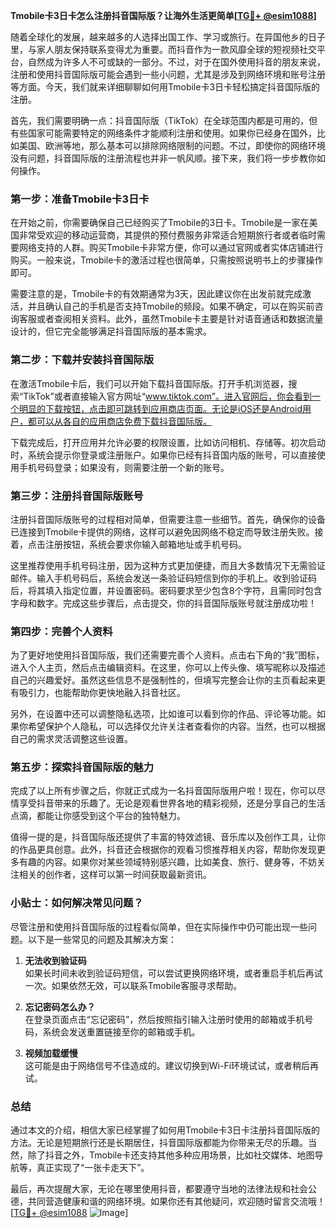 **Tmobile卡3日卡怎么注册抖音国际版？让海外生活更简单[[TG💪+ @esim1088](https://t.me/s/esim1088)]**

随着全球化的发展，越来越多的人选择出国工作、学习或旅行。在异国他乡的日子里，与家人朋友保持联系变得尤为重要。而抖音作为一款风靡全球的短视频社交平台，自然成为许多人不可或缺的一部分。不过，对于在国外使用抖音的朋友来说，注册和使用抖音国际版可能会遇到一些小问题，尤其是涉及到网络环境和账号注册等方面。今天，我们就来详细聊聊如何用Tmobile卡3日卡轻松搞定抖音国际版的注册。

首先，我们需要明确一点：抖音国际版（TikTok）在全球范围内都是可用的，但有些国家可能需要特定的网络条件才能顺利注册和使用。如果你已经身在国外，比如美国、欧洲等地，那么基本可以排除网络限制的问题。不过，即使你的网络环境没有问题，抖音国际版的注册流程也并非一帆风顺。接下来，我们将一步步教你如何操作。

### 第一步：准备Tmobile卡3日卡

在开始之前，你需要确保自己已经购买了Tmobile的3日卡。Tmobile是一家在美国非常受欢迎的移动运营商，其提供的预付费服务非常适合短期旅行者或者临时需要网络支持的人群。购买Tmobile卡非常方便，你可以通过官网或者实体店铺进行购买。一般来说，Tmobile卡的激活过程也很简单，只需按照说明书上的步骤操作即可。

需要注意的是，Tmobile卡的有效期通常为3天，因此建议你在出发前就完成激活，并且确认自己的手机是否支持Tmobile的频段。如果不确定，可以在购买前咨询客服或者查阅相关资料。此外，虽然Tmobile卡主要是针对语音通话和数据流量设计的，但它完全能够满足抖音国际版的基本需求。

### 第二步：下载并安装抖音国际版

在激活Tmobile卡后，我们可以开始下载抖音国际版。打开手机浏览器，搜索“TikTok”或者直接输入官方网址“www.tiktok.com”。进入官网后，你会看到一个明显的下载按钮，点击即可跳转到应用商店页面。无论是iOS还是Android用户，都可以从各自的应用商店免费下载抖音国际版。

下载完成后，打开应用并允许必要的权限设置，比如访问相机、存储等。初次启动时，系统会提示你登录或注册账户。如果你已经有抖音国内版的账号，可以直接使用手机号码登录；如果没有，则需要注册一个新的账号。

### 第三步：注册抖音国际版账号

注册抖音国际版账号的过程相对简单，但需要注意一些细节。首先，确保你的设备已连接到Tmobile卡提供的网络，这样可以避免因网络不稳定而导致注册失败。接着，点击注册按钮，系统会要求你输入邮箱地址或手机号码。

这里推荐使用手机号码注册，因为这种方式更加便捷，而且大多数情况下无需验证邮件。输入手机号码后，系统会发送一条验证码短信到你的手机上。收到验证码后，将其填入指定位置，并设置密码。密码要求至少包含8个字符，且需同时包含字母和数字。完成这些步骤后，点击提交，你的抖音国际版账号就注册成功啦！

### 第四步：完善个人资料

为了更好地使用抖音国际版，我们还需要完善个人资料。点击右下角的“我”图标，进入个人主页，然后点击编辑资料。在这里，你可以上传头像、填写昵称以及描述自己的兴趣爱好。虽然这些信息不是强制性的，但填写完整会让你的主页看起来更有吸引力，也能帮助你更快地融入抖音社区。

另外，在设置中还可以调整隐私选项，比如谁可以看到你的作品、评论等功能。如果你希望保护个人隐私，可以选择仅允许关注者查看你的内容。当然，也可以根据自己的需求灵活调整这些设置。

### 第五步：探索抖音国际版的魅力

完成了以上所有步骤之后，你就正式成为一名抖音国际版用户啦！现在，你可以尽情享受抖音带来的乐趣了。无论是观看世界各地的精彩视频，还是分享自己的生活点滴，都能让你感受到这个平台的独特魅力。

值得一提的是，抖音国际版还提供了丰富的特效滤镜、音乐库以及创作工具，让你的作品更具创意。此外，抖音还会根据你的观看习惯推荐相关内容，帮助你发现更多有趣的内容。如果你对某些领域特别感兴趣，比如美食、旅行、健身等，不妨关注相关的创作者，这样可以第一时间获取最新资讯。

### 小贴士：如何解决常见问题？

尽管注册和使用抖音国际版的过程看似简单，但在实际操作中仍可能出现一些问题。以下是一些常见的问题及其解决方案：

1. **无法收到验证码**  
   如果长时间未收到验证码短信，可以尝试更换网络环境，或者重启手机后再试一次。如果依然无效，可以联系Tmobile客服寻求帮助。

2. **忘记密码怎么办？**  
   在登录页面点击“忘记密码”，然后按照指引输入注册时使用的邮箱或手机号码，系统会发送重置链接至你的邮箱或手机。

3. **视频加载缓慢**  
   这可能是由于网络信号不佳造成的。建议切换到Wi-Fi环境试试，或者稍后再试。

### 总结

通过本文的介绍，相信大家已经掌握了如何用Tmobile卡3日卡注册抖音国际版的方法。无论是短期旅行还是长期居住，抖音国际版都能为你带来无尽的乐趣。当然，除了抖音之外，Tmobile卡还支持其他多种应用场景，比如社交媒体、地图导航等，真正实现了“一张卡走天下”。

最后，再次提醒大家，无论在哪里使用抖音，都要遵守当地的法律法规和社会公德，共同营造健康和谐的网络环境。如果你还有其他疑问，欢迎随时留言交流哦！[[TG💪+ @esim1088](https://t.me/s/esim1088) ![Image](https://i.postimg.cc/4NQfJmqS/Snipaste-2025-05-13-00-14-12.png)]